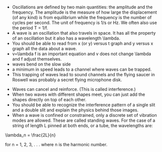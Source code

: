 * Oscillations are defined by two main quantities: the amplitude and the frequency. The amplitude is the measure of how large the displacement \(of any kind\) is from equilibrium while the frequency is the number of cycles per second. The unit of frequency is 1/s or Hz. We often also use the period <lrn-math>T = 1/f</lrn-math>.
* A wave is an oscillation that also travels in space. It has all the property of an oscillation but it also has a wavelength <lrn-math>\lambda</lrn-math>.
* You should be able to read from x \(or y\) versus t graph and y versus x graph all the data about a wave.
* <lrn-math>v=\lambda f</lrn-math> is an important equation and v does not change <lrn-math>\lambda</lrn-math> and f adjust themselves.
* waves bend on the slow side
* a minimum in speed leads to a channel where waves can be trapped.
* This trapping of waves lead to sound channels and the flying saucer in Roswell was probably a secret flying microphone disk.

- Waves can cancel and reinforce. (This is called interference.)
- When two waves with different shapes meet, you can just add the shapes directly on top of each other.
- You should be able to recognize the interference pattern of a single slit and a double slit and explain the physics behind those images.
- When a wave is confined or constrained, only a discrete set of vibration modes are allowed. These are called standing waves. For the case of a string of length L pinned at both ends, or a tube, the wavelengths are:

<lrn-math>\lambda_n = \frac{2L}{n}</lrn-math>

for n = 1, 2, 3, . . . where n is the harmonic number.